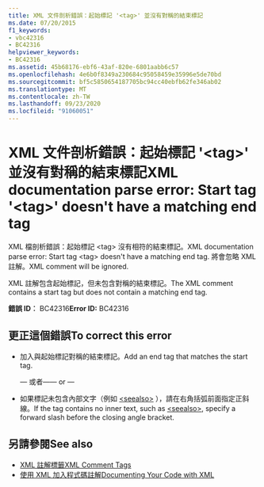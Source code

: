 ```yaml
---
title: XML 文件剖析錯誤：起始標記 '<tag>' 並沒有對稱的結束標記
ms.date: 07/20/2015
f1_keywords:
- vbc42316
- BC42316
helpviewer_keywords:
- BC42316
ms.assetid: 45b68176-ebf6-43af-820e-6801aabb6c57
ms.openlocfilehash: 4e6b0f8349a230684c95058459e35996e5de70bd
ms.sourcegitcommit: bf5c5850654187705bc94cc40ebfb62fe346ab02
ms.translationtype: MT
ms.contentlocale: zh-TW
ms.lasthandoff: 09/23/2020
ms.locfileid: "91060051"
---
```

# <a name="xml-documentation-parse-error-start-tag-tag-doesnt-have-a-matching-end-tag"></a><span data-ttu-id="af9da-102">XML 文件剖析錯誤：起始標記 '\<tag>' 並沒有對稱的結束標記</span><span class="sxs-lookup"><span data-stu-id="af9da-102">XML documentation parse error: Start tag '\<tag>' doesn't have a matching end tag</span></span>

<span data-ttu-id="af9da-103">XML 檔剖析錯誤：起始標記 \<tag> 沒有相符的結束標記。</span><span class="sxs-lookup"><span data-stu-id="af9da-103">XML documentation parse error: Start tag \<tag> doesn't have a matching end tag.</span></span> <span data-ttu-id="af9da-104">將會忽略 XML 註解。</span><span class="sxs-lookup"><span data-stu-id="af9da-104">XML comment will be ignored.</span></span>  
  
 <span data-ttu-id="af9da-105">XML 註解包含起始標記，但未包含對稱的結束標記。</span><span class="sxs-lookup"><span data-stu-id="af9da-105">The XML comment contains a start tag but does not contain a matching end tag.</span></span>  
  
 <span data-ttu-id="af9da-106">**錯誤 ID︰** BC42316</span><span class="sxs-lookup"><span data-stu-id="af9da-106">**Error ID:** BC42316</span></span>  
  
## <a name="to-correct-this-error"></a><span data-ttu-id="af9da-107">更正這個錯誤</span><span class="sxs-lookup"><span data-stu-id="af9da-107">To correct this error</span></span>  
  
- <span data-ttu-id="af9da-108">加入與起始標記對稱的結束標記。</span><span class="sxs-lookup"><span data-stu-id="af9da-108">Add an end tag that matches the start tag.</span></span>  
  
     <span data-ttu-id="af9da-109">— 或者—</span><span class="sxs-lookup"><span data-stu-id="af9da-109">— or —</span></span>  
  
- <span data-ttu-id="af9da-110">如果標記未包含內部文字（例如 [\<seealso>](../language-reference/xmldoc/seealso.md) ），請在右角括弧前面指定正斜線。</span><span class="sxs-lookup"><span data-stu-id="af9da-110">If the tag contains no inner text, such as [\<seealso>](../language-reference/xmldoc/seealso.md), specify a forward slash before the closing angle bracket.</span></span>  
  
## <a name="see-also"></a><span data-ttu-id="af9da-111">另請參閱</span><span class="sxs-lookup"><span data-stu-id="af9da-111">See also</span></span>

- [<span data-ttu-id="af9da-112">XML 註解標籤</span><span class="sxs-lookup"><span data-stu-id="af9da-112">XML Comment Tags</span></span>](../language-reference/xmldoc/index.md)
- [<span data-ttu-id="af9da-113">使用 XML 加入程式碼註解</span><span class="sxs-lookup"><span data-stu-id="af9da-113">Documenting Your Code with XML</span></span>](../programming-guide/program-structure/documenting-your-code-with-xml.md)
